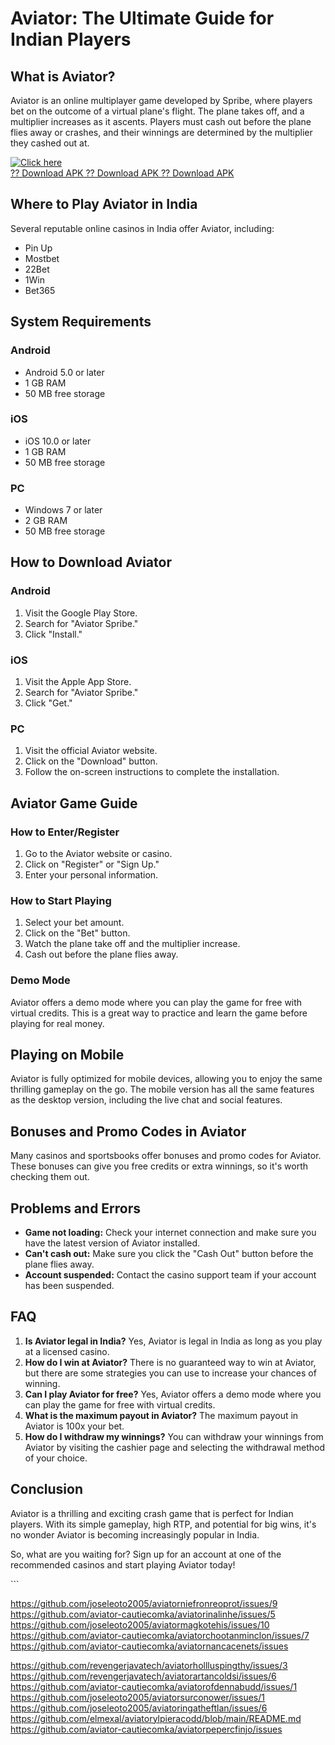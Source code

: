 # Aviator: The Ultimate Guide for Indian Players

## What is Aviator?

Aviator is an online multiplayer game developed by Spribe, where players
bet on the outcome of a virtual plane\'s flight. The plane takes off,
and a multiplier increases as it ascents. Players must cash out before
the plane flies away or crashes, and their winnings are determined by
the multiplier they cashed out at.

[![Click
here](https://readscoops.com/wp-content/uploads/2023/03/Readscoop-aviator-1-1.jpg)](https://traff.sbs/deff?key=all+aviator+games)\
[?? Download APK ?? Download APK ?? Download
APK](https://traff.sbs/deff?key=all+aviator+games)

## Where to Play Aviator in India

Several reputable online casinos in India offer Aviator, including:

-   Pin Up
-   Mostbet
-   22Bet
-   1Win
-   Bet365

## System Requirements

### Android

-   Android 5.0 or later
-   1 GB RAM
-   50 MB free storage

### iOS

-   iOS 10.0 or later
-   1 GB RAM
-   50 MB free storage

### PC

-   Windows 7 or later
-   2 GB RAM
-   50 MB free storage

## How to Download Aviator

### Android

1.  Visit the Google Play Store.
2.  Search for "Aviator Spribe."
3.  Click "Install."

### iOS

1.  Visit the Apple App Store.
2.  Search for "Aviator Spribe."
3.  Click "Get."

### PC

1.  Visit the official Aviator website.
2.  Click on the "Download" button.
3.  Follow the on-screen instructions to complete the installation.

## Aviator Game Guide

### How to Enter/Register

1.  Go to the Aviator website or casino.
2.  Click on "Register" or "Sign Up."
3.  Enter your personal information.

### How to Start Playing

1.  Select your bet amount.
2.  Click on the "Bet" button.
3.  Watch the plane take off and the multiplier increase.
4.  Cash out before the plane flies away.

### Demo Mode

Aviator offers a demo mode where you can play the game for free with
virtual credits. This is a great way to practice and learn the game
before playing for real money.

## Playing on Mobile

Aviator is fully optimized for mobile devices, allowing you to enjoy the
same thrilling gameplay on the go. The mobile version has all the same
features as the desktop version, including the live chat and social
features.

## Bonuses and Promo Codes in Aviator

Many casinos and sportsbooks offer bonuses and promo codes for Aviator.
These bonuses can give you free credits or extra winnings, so it\'s
worth checking them out.

## Problems and Errors

-   **Game not loading:** Check your internet connection and make sure
    you have the latest version of Aviator installed.
-   **Can\'t cash out:** Make sure you click the "Cash Out" button
    before the plane flies away.
-   **Account suspended:** Contact the casino support team if your
    account has been suspended.

## FAQ

1.  **Is Aviator legal in India?** Yes, Aviator is legal in India as
    long as you play at a licensed casino.
2.  **How do I win at Aviator?** There is no guaranteed way to win at
    Aviator, but there are some strategies you can use to increase your
    chances of winning.
3.  **Can I play Aviator for free?** Yes, Aviator offers a demo mode
    where you can play the game for free with virtual credits.
4.  **What is the maximum payout in Aviator?** The maximum payout in
    Aviator is 100x your bet.
5.  **How do I withdraw my winnings?** You can withdraw your winnings
    from Aviator by visiting the cashier page and selecting the
    withdrawal method of your choice.

## Conclusion

Aviator is a thrilling and exciting crash game that is perfect for
Indian players. With its simple gameplay, high RTP, and potential for
big wins, it\'s no wonder Aviator is becoming increasingly popular in
India.

So, what are you waiting for? Sign up for an account at one of the
recommended casinos and start playing Aviator today!

\`\`\`


https://github.com/joseleoto2005/aviatorniefronreoprot/issues/9
https://github.com/aviator-cautiecomka/aviatorinalinhe/issues/5
https://github.com/joseleoto2005/aviatormagkotehis/issues/10
https://github.com/aviator-cautiecomka/aviatorchootanminclon/issues/7
https://github.com/aviator-cautiecomka/aviatornancacenets/issues

https://github.com/revengerjavatech/aviatorhollluspingthy/issues/3
https://github.com/revengerjavatech/aviatorartancoldsi/issues/6
https://github.com/aviator-cautiecomka/aviatorofdennabudd/issues/1
https://github.com/joseleoto2005/aviatorsurconower/issues/1
https://github.com/joseleoto2005/aviatoringatheftlan/issues/6
https://github.com/elmexal/aviatorylpieracodd/blob/main/README.md
https://github.com/aviator-cautiecomka/aviatorpepercfinjo/issues
